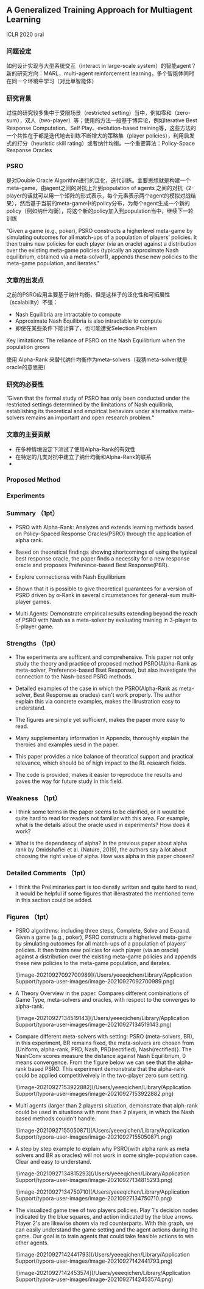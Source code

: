 ## A Generalized Training Approach for Multiagent Learning

ICLR 2020 oral



### 问题设定

如何设计实现与大型系统交互（interact in large-scale system）的智能agent？新的研究方向：MARL，multi-agent reinforcement learning，多个智能体同时在同一个环境中学习（对比单智能体）

### 研究背景

过往的研究较多集中于受限场景（restricted setting）当中，例如零和（zero-sum），双人（two-player）等；使用的方法一般基于博弈论，例如Iterative Best Response Computation、Self Play、evolution-based training等，这些方法的一个共性在于都是迭代地去训练不断增大的策略集（player policies），利用启发式的打分（heuristic skill rating）或者纳什均衡。一个重要算法：Policy-Space Response Oracles

### PSRO

是对Double Oracle Algorithm进行的泛化，迭代训练。主要思想就是构建一个meta-game，由agent之间的对抗上升到population of agents 之间的对抗（2-player的话就可以用一个矩阵的形式表示，每个元素表示两个agent的模拟对战结果），然后基于当前的meta-game中的policy分布，为每个agent生成一个新的policy（例如纳什均衡），将这个新的policy加入到population当中，继续下一轮训练

“Given a game (e.g., poker), PSRO constructs a higherlevel meta-game by simulating outcomes for all match-ups of a population of players’ policies. It then trains new policies for each player (via an oracle) against a distribution over the existing meta-game policies (typically an approximate Nash equilibrium, obtained via a meta-solver1), appends these new policies to the meta-game population, and iterates."

### 文章的出发点

之前的PSRO应用主要基于纳什均衡，但是这样子的泛化性和可拓展性（scalability）不强：

- Nash Equilibria are intractable to compute
- Approximate Nash Equilibria is also intractable to compute
- 即使在某些条件下能计算了，也可能遭受Selection Problem

Key limitations: The reliance of PSRO on the Nash Equilibrium when the population grows

使用 Alpha-Rank 来替代纳什均衡作为meta-solvers（我猜meta-solver就是oracle的意思把）

### 研究的必要性

”Given that the formal study of PSRO has only been conducted under the restricted settings determined by the limitations of Nash equilibria, establishing its theoretical and empirical behaviors under alternative meta-solvers remains an important and open research problem.“

### 文章的主要贡献

- 在多种情境设定下测试了使用Alpha-Rank的有效性
- 在特定的几类对抗中建立了纳什均衡和Alpha-Rank的联系
- 

### Proposed Method



### Experiments





### Summary （1pt）

- PSRO with Alpha-Rank: Analyzes and extends learning methods based on Policy-Spaced Response Oracles(PSRO) through the application of alpha rank.

- Based on theoretical findings showing shortcomings of using the typical best response oracle, the paper finds a necessity for a new response oracle and proposes Preference-based Best Response(PBR).

- Explore connectionss with Nash Equilibrium 

- Shown that it is possible to give theoretical guarantees for a version of PSRO driven by α-Rank in several circumstances for general-sum multi-player games.

- Multi Agents: Demonstrate empirical results extending beyond the reach of PSRO with Nash as a meta-solver by evaluating training in 3-player to 5-player game.

  

### Strengths （1pt）

- The experiments are sufficent and comprehensive. This paper not only study the theory and practice of proposed method PSRO(Alpha-Rank as meta-solver, Preference-based Bset Response), but also investigate the connection to the Nash-based PSRO methods. 

- Detailed examples of the case in which the PSRO(Alpha-Rank as meta-solver, Best Response as oracles) can't work properly. The author explain this via concrete examples, makes the illrustration easy to understand.

- The figures are simple yet sufficient, makes the paper more easy to read.

- Many supplementary information in Appendix, thoroughly explain the theroies and examples uesd in the paper. 

- This paper provides a nice balance of theoratical support and practical relevance, which should be of high impact to the RL research fields.

- The code is provided, makes it easier to reproduce the results and paves the way for future study in this field.

  

### Weakness （1pt）

- I think some terms in the paper seems to be clarified, or it would be quite hard to read for readers not familiar with this area. For example, what is the details about the oracle used in experiments? How does it work?

- What is the dependency of alpha? In the previous paper about alpha rank by Omidshafiei et al. (Nature, 2019), the authors say a lot about choosing the right value of alpha. How was alpha in this paper chosen?

  

### Detailed Comments （1pt）

- I think the Preliminaries part is too densily written and quite hard to read, it would be helpful if some figures that illerastrated the mentioned term in this section could be added.

### Figures （1pt）

- PSRO algorithms: including three steps, Complete, Solve and Expand. Given a game (e.g., poker), PSRO constructs a higherlevel meta-game by simulating outcomes for all match-ups of a population of players’ policies. It then trains new policies for each player (via an oracle) against a distribution over the existing meta-game policies and appends these new policies to the meta-game population, and iterates.

  ![image-20210927092700989](/Users/yeeeqichen/Library/Application Support/typora-user-images/image-20210927092700989.png)

- A Theory Overview in the paper. Compares different combinations of Game Type, meta-solvers and oracles, with respect to the converges to alpha-rank.

  ![image-20210927134519143](/Users/yeeeqichen/Library/Application Support/typora-user-images/image-20210927134519143.png)

- Compare different meta-solvers with setting: PSRO (meta-solvers, BR), in this experiment, BR remains fixed, the meta-solvers are chosen from {Uniform, alpha-rank, PRD, Nash, PRD(rectified), Nash(rectified)}. The NashConv scores measure the distance against Nash Equilibrium, 0 means convergence. From the figure below we can see that the alpha-rank based PSRO. This experiment demonstrate that the alpha-rank could be applied competitiveively in the two-player zero sum setting.

  ![image-20210927153922882](/Users/yeeeqichen/Library/Application Support/typora-user-images/image-20210927153922882.png)

- Multi agents (larger than 2 players) situation, demonstrate that alph-rank could be used in situations with more than 2 players, in which the Nash based methods couldn't handle.

  ![image-20210927155050871](/Users/yeeeqichen/Library/Application Support/typora-user-images/image-20210927155050871.png)

- A step by step example to explain why PSRO(with alpha rank as meta solvers and BR as oracles) will not work in some single-population case. Clear and easy to understand.

  ![image-20210927134815293](/Users/yeeeqichen/Library/Application Support/typora-user-images/image-20210927134815293.png)

  ![image-20210927134750710](/Users/yeeeqichen/Library/Application Support/typora-user-images/image-20210927134750710.png)

- The visualized game tree of two players policies. Play 1's decision nodes indicated by the blue squares, and action indicated by the blue arrows. Player 2's are likewise shown via red counterparts. With this graph, we can easily understand the game setting and the agent actions during the game. Our goal is to train agents that could take feasible actions to win other agents.

  ![image-20210927142441793](/Users/yeeeqichen/Library/Application Support/typora-user-images/image-20210927142441793.png)

  ![image-20210927142453574](/Users/yeeeqichen/Library/Application Support/typora-user-images/image-20210927142453574.png)
